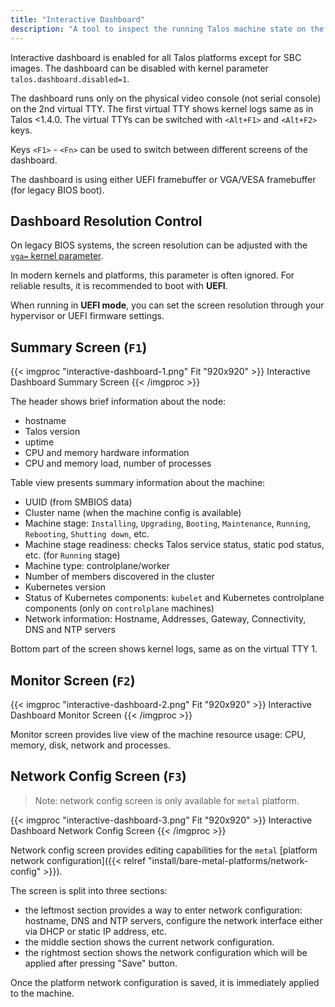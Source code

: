 ```yaml
---
title: "Interactive Dashboard"
description: "A tool to inspect the running Talos machine state on the physical video console."
---
```


Interactive dashboard is enabled for all Talos platforms except for SBC images.
The dashboard can be disabled with kernel parameter `talos.dashboard.disabled=1`.

The dashboard runs only on the physical video console (not serial console) on the 2nd virtual TTY.
The first virtual TTY shows kernel logs same as in Talos <1.4.0.
The virtual TTYs can be switched with `<Alt+F1>` and `<Alt+F2>` keys.

Keys `<F1>` - `<Fn>` can be used to switch between different screens of the dashboard.

The dashboard is using either UEFI framebuffer or VGA/VESA framebuffer (for legacy BIOS boot).

## Dashboard Resolution Control

On legacy BIOS systems, the screen resolution can be adjusted with the [`vga=` kernel parameter](https://docs.kernel.org/fb/vesafb.html).

In modern kernels and platforms, this parameter is often ignored. For reliable results, it is recommended to boot with **UEFI**.

When running in **UEFI mode**, you can set the screen resolution through your hypervisor or UEFI firmware settings.

## Summary Screen (`F1`)

{{< imgproc "interactive-dashboard-1.png" Fit "920x920" >}}
Interactive Dashboard Summary Screen
{{< /imgproc >}}

The header shows brief information about the node:

* hostname
* Talos version
* uptime
* CPU and memory hardware information
* CPU and memory load, number of processes

Table view presents summary information about the machine:

* UUID (from SMBIOS data)
* Cluster name (when the machine config is available)
* Machine stage: `Installing`, `Upgrading`, `Booting`, `Maintenance`, `Running`, `Rebooting`, `Shutting down`, etc.
* Machine stage readiness: checks Talos service status, static pod status, etc. (for `Running` stage)
* Machine type: controlplane/worker
* Number of members discovered in the cluster
* Kubernetes version
* Status of Kubernetes components: `kubelet` and Kubernetes controlplane components (only on `controlplane` machines)
* Network information: Hostname, Addresses, Gateway, Connectivity, DNS and NTP servers

Bottom part of the screen shows kernel logs, same as on the virtual TTY 1.

## Monitor Screen (`F2`)

{{< imgproc "interactive-dashboard-2.png" Fit "920x920" >}}
Interactive Dashboard Monitor Screen
{{< /imgproc >}}

Monitor screen provides live view of the machine resource usage: CPU, memory, disk, network and processes.

## Network Config Screen (`F3`)

> Note: network config screen is only available for `metal` platform.

{{< imgproc "interactive-dashboard-3.png" Fit "920x920" >}}
Interactive Dashboard Network Config Screen
{{< /imgproc >}}

Network config screen provides editing capabilities for the `metal` [platform network configuration]({{< relref "install/bare-metal-platforms/network-config" >}}).

The screen is split into three sections:

* the leftmost section provides a way to enter network configuration: hostname, DNS and NTP servers, configure the network interface either via DHCP or static IP address, etc.
* the middle section shows the current network configuration.
* the rightmost section shows the network configuration which will be applied after pressing "Save" button.

Once the platform network configuration is saved, it is immediately applied to the machine.
